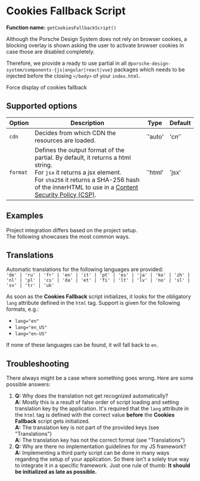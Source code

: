 # Cookies Fallback Script

**Function name:** `getCookiesFallbackScript()`

Although the Porsche Design System does not rely on browser cookies, a blocking overlay is shown asking the user to
activate browser cookies in case those are disabled completely.

Therefore, we provide a ready to use partial in all `@porsche-design-system/components-{js|angular|react|vue}` packages
which needs to be injected before the closing `</body>` of your `index.html`.

<p-button v-on:click="showFallback">Force display of cookies fallback</p-button>

## Supported options

<!-- prettier-ignore -->
| Option   | Description                                                                                                                                                                                                                                                                  | Type                        | Default |
| -------- |------------------------------------------------------------------------------------------------------------------------------------------------------------------------------------------------------------------------------------------------------------------------------| --------------------------- | ------- |
| `cdn`    | Decides from which CDN the resources are loaded.                                                                                                                                                                                                                             | `'auto' | 'cn'`             | `'auto'` |
| `format` | Defines the output format of the partial. By default, it returns a html string.<br> For `jsx` it returns a jsx element.<br> For `sha256` it returns a SHA-256 hash of the innerHTML to use in a [Content Security Policy (CSP)](must-know/security/content-security-policy). | `'html' | 'jsx' | 'sha256'` | `'html'` |

## Examples

Project integration differs based on the project setup.  
The following showcases the most common ways.

<PartialDocs name="getCookiesFallbackScript" :params="params" location="body"></PartialDocs>

## Translations

Automatic translations for the following languages are provided:  
`'de' | 'ru' | 'fr' | 'en' | 'it' | 'pt' | 'es' | 'ja' | 'ko' | 'zh' | 'nl' | 'pl' | 'cs' | 'da' | 'et' | 'fi' | 'lt' | 'lv' | 'no' | 'sl' | 'sv' | 'tr' | 'uk'`

As soon as the **Cookies Fallback** script initializes, it looks for the obligatory `lang` attribute defined in the
`html` tag. Support is given for the following formats, e.g.:

- `lang="en"`
- `lang="en_US"`
- `lang="en-US"`

If none of these languages can be found, it will fall back to `en`.

## Troubleshooting

There always might be a case where something goes wrong. Here are some possible answers:

1. **Q:** Why does the translation not get recognized automatically?  
   **A:** Mostly this is a result of false order of script loading and setting translation key by the application. It's
   required that the `lang` attribute in the `html` tag is defined with the correct value **before** the **Cookies
   Fallback** script gets initialized.  
   **A:** The translation key is not part of the provided keys (see "Translations")  
   **A:** The translation key has not the correct format (see "Translations")
2. **Q:** Why are there no implementation guidelines for my JS framework?  
   **A:** Implementing a third party script can be done in many ways regarding the setup of your application. So there
   isn't a solely true way to integrate it in a specific framework. Just one rule of thumb: **It should be initialized
   as late as possible.**

<script lang="ts">
import Vue from 'vue';
import Component from 'vue-class-component';
import { CDN_BASE_PATH, FALLBACKS_MANIFEST } from '@porsche-design-system/fallbacks';

@Component
export default class Code extends Vue {
  public params = [
    {
      value: ""
    },
    {
      value: "{ cdn: 'cn' }",
      comment: 'force using China CDN',
    },
  ];

  public showFallback = (): void => {
    const script = document.createElement('script');
    const src = `https://cdn.ui.porsche.com${CDN_BASE_PATH}/${FALLBACKS_MANIFEST.cookies}`;
    script.src = process.env.NODE_ENV === 'production' ? src : src.replace('https://cdn.ui.porsche.com/porsche-design-system', 'http://localhost:3001');
    document.body.appendChild(script);
  };
}
</script>

<style scoped lang="scss">
  :deep(table code::before) {
    content: '' !important;
  }
</style>
